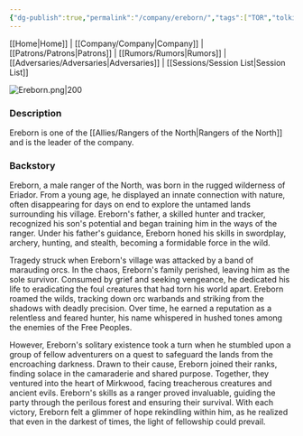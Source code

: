 ```yaml
---
{"dg-publish":true,"permalink":"/company/ereborn/","tags":["TOR","tolkien","lord-of-the-rings"]}
---
```


[[Home\|Home]] | [[Company/Company\|Company]] | [[Patrons/Patrons\|Patrons]] | [[Rumors/Rumors\|Rumors]] | [[Adversaries/Adversaries\|Adversaries]] | [[Sessions/Session List\|Session List]]

![Ereborn.png|200](/img/user/zz_assetts/Ereborn.png)

### Description
Ereborn is one of the [[Allies/Rangers of the North\|Rangers of the North]] and is the leader of the company.

### Backstory
Ereborn, a male ranger of the North, was born in the rugged wilderness of Eriador. From a young age, he displayed an innate connection with nature, often disappearing for days on end to explore the untamed lands surrounding his village. Ereborn's father, a skilled hunter and tracker, recognized his son's potential and began training him in the ways of the ranger. Under his father's guidance, Ereborn honed his skills in swordplay, archery, hunting, and stealth, becoming a formidable force in the wild.

Tragedy struck when Ereborn's village was attacked by a band of marauding orcs. In the chaos, Ereborn's family perished, leaving him as the sole survivor. Consumed by grief and seeking vengeance, he dedicated his life to eradicating the foul creatures that had torn his world apart. Ereborn roamed the wilds, tracking down orc warbands and striking from the shadows with deadly precision. Over time, he earned a reputation as a relentless and feared hunter, his name whispered in hushed tones among the enemies of the Free Peoples.

However, Ereborn's solitary existence took a turn when he stumbled upon a group of fellow adventurers on a quest to safeguard the lands from the encroaching darkness. Drawn to their cause, Ereborn joined their ranks, finding solace in the camaraderie and shared purpose. Together, they ventured into the heart of Mirkwood, facing treacherous creatures and ancient evils. Ereborn's skills as a ranger proved invaluable, guiding the party through the perilous forest and ensuring their survival. With each victory, Ereborn felt a glimmer of hope rekindling within him, as he realized that even in the darkest of times, the light of fellowship could prevail.
